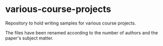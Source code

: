 # various-course-projects
Repository to hold writing samples for various course projects.

The files have been renamed according to the number of authors and the paper's subject matter.
